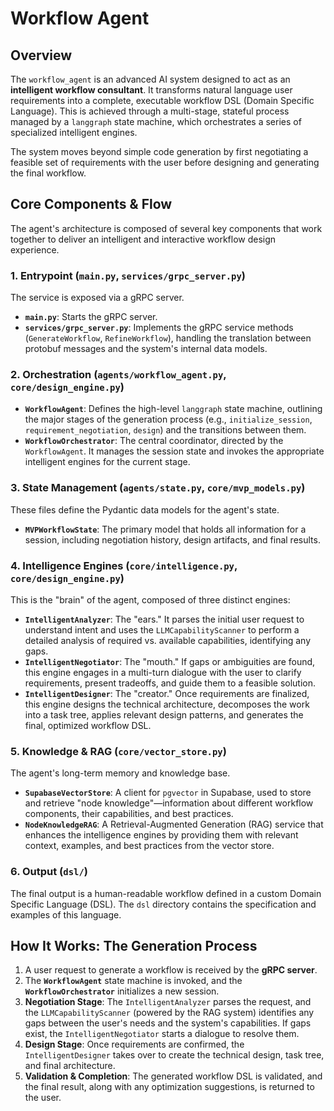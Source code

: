 # Workflow Agent

## Overview

The `workflow_agent` is an advanced AI system designed to act as an **intelligent workflow consultant**. It transforms natural language user requirements into a complete, executable workflow DSL (Domain Specific Language). This is achieved through a multi-stage, stateful process managed by a `langgraph` state machine, which orchestrates a series of specialized intelligent engines.

The system moves beyond simple code generation by first negotiating a feasible set of requirements with the user before designing and generating the final workflow.

## Core Components & Flow

The agent's architecture is composed of several key components that work together to deliver an intelligent and interactive workflow design experience.

### 1. Entrypoint (`main.py`, `services/grpc_server.py`)
The service is exposed via a gRPC server.
- **`main.py`**: Starts the gRPC server.
- **`services/grpc_server.py`**: Implements the gRPC service methods (`GenerateWorkflow`, `RefineWorkflow`), handling the translation between protobuf messages and the system's internal data models.

### 2. Orchestration (`agents/workflow_agent.py`, `core/design_engine.py`)
- **`WorkflowAgent`**: Defines the high-level `langgraph` state machine, outlining the major stages of the generation process (e.g., `initialize_session`, `requirement_negotiation`, `design`) and the transitions between them.
- **`WorkflowOrchestrator`**: The central coordinator, directed by the `WorkflowAgent`. It manages the session state and invokes the appropriate intelligent engines for the current stage.

### 3. State Management (`agents/state.py`, `core/mvp_models.py`)
These files define the Pydantic data models for the agent's state.
- **`MVPWorkflowState`**: The primary model that holds all information for a session, including negotiation history, design artifacts, and final results.

### 4. Intelligence Engines (`core/intelligence.py`, `core/design_engine.py`)
This is the "brain" of the agent, composed of three distinct engines:
- **`IntelligentAnalyzer`**: The "ears." It parses the initial user request to understand intent and uses the `LLMCapabilityScanner` to perform a detailed analysis of required vs. available capabilities, identifying any gaps.
- **`IntelligentNegotiator`**: The "mouth." If gaps or ambiguities are found, this engine engages in a multi-turn dialogue with the user to clarify requirements, present tradeoffs, and guide them to a feasible solution.
- **`IntelligentDesigner`**: The "creator." Once requirements are finalized, this engine designs the technical architecture, decomposes the work into a task tree, applies relevant design patterns, and generates the final, optimized workflow DSL.

### 5. Knowledge & RAG (`core/vector_store.py`)
The agent's long-term memory and knowledge base.
- **`SupabaseVectorStore`**: A client for `pgvector` in Supabase, used to store and retrieve "node knowledge"—information about different workflow components, their capabilities, and best practices.
- **`NodeKnowledgeRAG`**: A Retrieval-Augmented Generation (RAG) service that enhances the intelligence engines by providing them with relevant context, examples, and best practices from the vector store.

### 6. Output (`dsl/`)
The final output is a human-readable workflow defined in a custom Domain Specific Language (DSL). The `dsl` directory contains the specification and examples of this language.

## How It Works: The Generation Process

1.  A user request to generate a workflow is received by the **gRPC server**.
2.  The **`WorkflowAgent`** state machine is invoked, and the **`WorkflowOrchestrator`** initializes a new session.
3.  **Negotiation Stage**: The `IntelligentAnalyzer` parses the request, and the `LLMCapabilityScanner` (powered by the RAG system) identifies any gaps between the user's needs and the system's capabilities. If gaps exist, the `IntelligentNegotiator` starts a dialogue to resolve them.
4.  **Design Stage**: Once requirements are confirmed, the `IntelligentDesigner` takes over to create the technical design, task tree, and final architecture.
5.  **Validation & Completion**: The generated workflow DSL is validated, and the final result, along with any optimization suggestions, is returned to the user.
